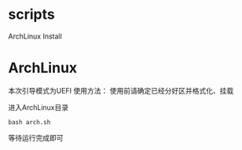 # scripts
ArchLinux Install

# ArchLinux
本次引导模式为UEFI
使用方法： 使用前请确定已经分好区并格式化、挂载

进入ArchLinux目录
```shell
bash arch.sh
```
等待运行完成即可
